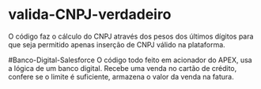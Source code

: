 # valida-CNPJ-verdadeiro
O código faz o cálculo do CNPJ através dos pesos dos últimos dígitos para que seja permitido apenas inserção de CNPJ válido na plataforma.


#Banco-Digital-Salesforce
O código todo feito em acionador do APEX, usa a lógica de um banco digital. Recebe uma venda no cartão de crédito, confere se o limite é suficiente, armazena o valor da venda na fatura.

